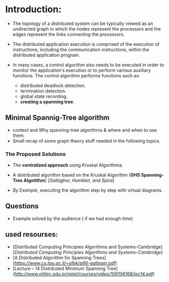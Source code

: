 # Introduction:

* The topology of a distributed system can be typically
  viewed as an undirected graph in which the nodes represent
  the processors and the edges represent the links
  connecting the processors.

* The distributed application execution is comprised of the
  execution of instructions, including the communication
  instructions, within the distributed application program.

* In many cases, a control algorithm also needs to be
  executed in order to monitor the application's execution or
  to perform various auxiliary functions. The control
  algorithm performs functions such as:
    * distributed deadlock detection.
    * termination detection.
    * global state recording.
    * **creating a spanning tree**.
## Minimal Spannig-Tree algorithm
  * context and Why spanning-tree algorithms & where and when to use them.
  * Small recap of some graph theory stuff needed in the following topics.

### The Proposed Solutions
* The **centralized approach** using Kruskal Algorithma.

* A distributed algorithm based on the Kruskal Algorithm
    (**GHS Spanning-Tree Algotithm**)
    [*Gallagher, Humblet, and Spira*]
 * *By Example*, executing the algorithm step by step with virtual diagrams.

## Questions
* Example solved by the audience ( if we had enough time)

## used resourses:
* [Distributed Computing Principles Algorithms and Systems-Cambridge](*Distributed Computing Principles Algorithms and Systems-Cambridge*)
* [A Distributed Algorithm for Spanning Trees] (*https://www.cs.tau.ac.il/~afek/p66-gallager.pdf*)
* [Lecture – 14 Distributed Minimum Spanning Tree] (*http://www.nitttrc.edu.in/nptel/courses/video/106106168/lec14.pdf*)
